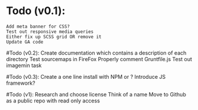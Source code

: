 # Todo (v0.1):
	Add meta banner for CSS?
	Test out responsive media queries
	Either fix up SCSS grid OR remove it
	Update GA code

#Todo (v0.2):
	Create documentation which contains a description of each directory
	Test sourcemaps in FireFox
	Properly comment Gruntfile.js
	Test out imagemin task

#Todo (v0.3):
	Create a one line install with NPM or ?
	Introduce JS framework?

#Todo (v1):
	Research and choose license
	Think of a name
	Move to Github as a public repo with read only access